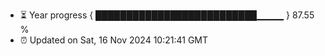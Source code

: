 - ⏳ Year progress { ██████████████████████████▁▁▁▁ } 87.55 %
- ⏰ Updated on Sat, 16 Nov 2024 10:21:41 GMT

